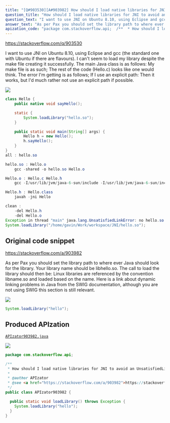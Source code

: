 ```yaml
---
title: "[Q#903530][A#903982] How should I load native libraries for JNI to avoid an UnsatisfiedLinkError?"
question_title: "How should I load native libraries for JNI to avoid an UnsatisfiedLinkError?"
question_text: "I want to use JNI on Ubuntu 8.10, using Eclipse and gcc (the standard one with Ubuntu if there are flavours). I can't seem to load my library despite the make file creating it successfully. The main Java class is as follows: My make file is as such; The rest of the code (Hello.c) looks like one would think. The error I'm getting is as follows; If I use an explicit path: Then it works, but I'd much rather not use an explicit path if possible."
answer_text: "As per Pax you should set the library path to where ever Java should look for the library.  Your library name should be libhello.so.  The call to load the library should then be: Linux libraries are referenced by the convention libname.so and loaded based on the name.  Here is a link about dynamic linking problems in Java from the SWIG documentation, although you are not using SWIG this section is still relevant."
apization_code: "package com.stackoverflow.api;  /**  * How should I load native libraries for JNI to avoid an UnsatisfiedLinkError?  *  * @author APIzator  * @see <a href=\"https://stackoverflow.com/a/903982\">https://stackoverflow.com/a/903982</a>  */ public class APIzator903982 {    public static void loadLibrary() throws Exception {     System.loadLibrary(\"hello\");   } }"
---
```


https://stackoverflow.com/q/903530

I want to use JNI on Ubuntu 8.10, using Eclipse and gcc (the standard one with Ubuntu if there are flavours).
I can&#x27;t seem to load my library despite the make file creating it successfully.
The main Java class is as follows:
My make file is as such;
The rest of the code (Hello.c) looks like one would think.
The error I&#x27;m getting is as follows;
If I use an explicit path:
Then it works, but I&#x27;d much rather not use an explicit path if possible.


<div class="code-logo"><img src="/stackoverflow.png" /></div>

```java
class Hello {
    public native void sayHello();

    static {
        System.loadLibrary("hello.so");
    }

    public static void main(String[] args) {
        Hello h = new Hello();
        h.sayHello();
    }
}
all : hello.so

hello.so : Hello.o
    gcc -shared -o hello.so Hello.o

Hello.o : Hello.c Hello.h
    gcc -I/usr/lib/jvm/java-6-sun/include -I/usr/lib/jvm/java-6-sun/include/linux -c Hello.c -o Hello.o

Hello.h : Hello.class
    javah -jni Hello

clean :
    -del Hello.h
    -del Hello.o
Exception in thread "main" java.lang.UnsatisfiedLinkError: no hello.so in java.library.path
System.loadLibrary("/home/gavin/Work/workspace/JNI/hello.so");
```


## Original code snippet

https://stackoverflow.com/a/903982

As per Pax you should set the library path to where ever Java should look for the library.  Your library name should be libhello.so.  The call to load the library should then be:
Linux libraries are referenced by the convention libname.so and loaded based on the name.  Here is a link about dynamic linking problems in Java from the SWIG documentation, although you are not using SWIG this section is still relevant.

<div class="code-logo"><img src="/stackoverflow.png" /></div>

```java
System.loadLibrary("hello");
```

## Produced APIzation

[`APIzator903982.java`](https://github.com/pasqualesalza/apization/raw/main/data/search/APIzator903982.java)

<div class="code-logo"><img src="/apizator.png" /></div>

```java
package com.stackoverflow.api;

/**
 * How should I load native libraries for JNI to avoid an UnsatisfiedLinkError?
 *
 * @author APIzator
 * @see <a href="https://stackoverflow.com/a/903982">https://stackoverflow.com/a/903982</a>
 */
public class APIzator903982 {

  public static void loadLibrary() throws Exception {
    System.loadLibrary("hello");
  }
}

```